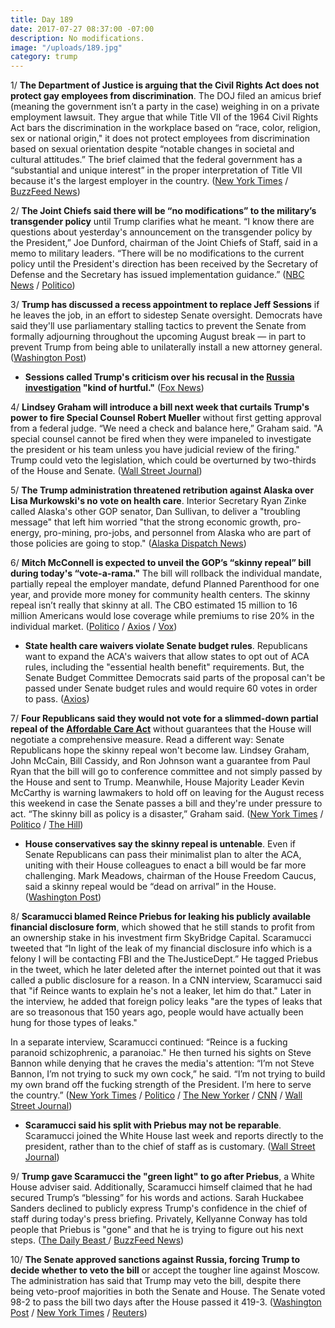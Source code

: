 ```yaml
---
title: Day 189
date: 2017-07-27 08:37:00 -07:00
description: No modifications.
image: "/uploads/189.jpg"
category: trump
---
```


1/ **The Department of Justice is arguing that the Civil Rights Act does not protect gay employees from discrimination**. The DOJ filed an amicus brief (meaning the government isn’t a party in the case) weighing in on a private employment lawsuit. They argue that while Title VII of the 1964 Civil Rights Act bars the discrimination in the workplace based on “race, color, religion, sex or national origin," it does not protect employees from discrimination based on sexual orientation despite “notable changes in societal and cultural attitudes.” The brief claimed that the federal government has a “substantial and unique interest” in the proper interpretation of Title VII because it's the largest employer in the country. ([New York Times](https://www.nytimes.com/2017/07/27/nyregion/justice-department-gays-workplace.html) / [BuzzFeed News](https://www.buzzfeed.com/dominicholden/the-justice-department-just-argued-against-gay-rights-in-a))

2/ **The Joint Chiefs said there will be “no modifications” to the military’s transgender policy** until Trump clarifies what he meant. “I know there are questions about yesterday's announcement on the transgender policy by the President,” Joe Dunford, chairman of the Joint Chiefs of Staff, said in a memo to military leaders. “There will be no modifications to the current policy until the President's direction has been received by the Secretary of Defense and the Secretary has issued implementation guidance.” ([NBC News](http://www.nbcnews.com/politics/national-security/joint-chiefs-no-transgender-policy-changes-until-trump-clarifies-tweets-n787076) / [Politico](http://www.politico.com/story/2017/07/27/trump-transgender-military-ban-no-modification-241029))

3/ **Trump has discussed a recess appointment to replace Jeff Sessions** if he leaves the job, in an effort to sidestep Senate oversight. Democrats have said they'll use parliamentary stalling tactics to prevent the Senate from formally adjourning throughout the upcoming August break — in part to prevent Trump from being able to unilaterally install a new attorney general. ([Washington Post](https://www.washingtonpost.com/politics/trump-talks-privately-about-the-idea-of-a-recess-appointment-to-replace-sessions/2017/07/26/2a347d32-723c-11e7-9eac-d56bd5568db8_story.html))

* **Sessions called Trump's criticism over his recusal in the <a href="{{ site.baseurl }}/trump-russia-investigation/">Russia investigation</a> "kind of hurtful."** ([Fox News](http://www.foxnews.com/politics/2017/07/27/sessions-calls-trump-criticism-over-russia-recusal-kind-hurtful-in-tucker-carlson-tonight-interview.html))

4/ **Lindsey Graham will introduce a bill next week that curtails Trump's power to fire Special Counsel Robert Mueller** without first getting approval from a federal judge. “We need a check and balance here,” Graham said. "A special counsel cannot be fired when they were impaneled to investigate the president or his team unless you have judicial review of the firing." Trump could veto the legislation, which could be overturned by two-thirds of the House and Senate. ([Wall Street Journal](https://www.wsj.com/articles/top-republican-says-hes-writing-bill-to-protect-special-counsel-probe-1501174871))

5/ **The Trump administration threatened retribution against Alaska over Lisa Murkowski's no vote on health care**. Interior Secretary Ryan Zinke called Alaska's other GOP senator, Dan Sullivan, to deliver a "troubling message" that left him worried "that the strong economic growth, pro-energy, pro-mining, pro-jobs, and personnel from Alaska who are part of those policies are going to stop." ([Alaska Dispatch News](https://www.adn.com/politics/2017/07/26/trump-administration-signals-that-murkowskis-health-care-vote-could-have-energy-repercussions-for-alaska/))

6/ **Mitch McConnell is expected to unveil the GOP’s “skinny repeal” bill during today's “vote-a-rama."** The bill will rollback the individual mandate, partially repeal the employer mandate, defund Planned Parenthood for one year, and provide more money for community health centers. The skinny repeal isn’t really that skinny at all. The CBO estimated 15 million to 16 million Americans would lose coverage while premiums to rise 20% in the individual market. ([Politico](http://www.politico.com/story/2017/07/27/obamacare-repeal-republicans-status-241025) / [Axios](https://www.axios.com/heres-whats-in-skinny-repeal-2466204086.html) / [Vox](https://www.vox.com/policy-and-politics/2017/7/27/16050210/health-care-skinny-repeal-consequences))

* **State health care waivers violate Senate budget rules**. Republicans want to expand the ACA's waivers that allow states to opt out of ACA rules, including the "essential health benefit" requirements. But, the Senate Budget Committee Democrats said parts of the proposal can't be passed under Senate budget rules and would require 60 votes in order to pass. ([Axios](https://www.axios.com/state-health-care-waivers-violate-senate-budget-rules-2466235548.html))

7/ **Four Republicans said they would not vote for a slimmed-down partial repeal of the <a href="{{ site.url }}{{ site.baseurl }}/trump-health-care/">Affordable Care Act</a>** without guarantees that the House will negotiate a comprehensive measure. Read a different way: Senate Republicans hope the skinny repeal won't become law. Lindsey Graham, John McCain, Bill Cassidy, and Ron Johnson want a guarantee from Paul Ryan that the bill will go to conference committee and not simply passed by the House and sent to Trump. Meanwhile, House Majority Leader Kevin McCarthy is warning lawmakers to hold off on leaving for the August recess this weekend in case the Senate passes a bill and they're under pressure to act. “The skinny bill as policy is a disaster,” Graham said. ([New York Times](https://www.nytimes.com/2017/07/27/us/politics/senate-health-care-vote.html) / [Politico](http://www.politico.com/story/2017/07/27/obamacare-repeal-republicans-status-241025) / [The Hill](http://thehill.com/homenews/house/344183-house-members-warned-august-recess-could-be-delayed))

* **House conservatives say the skinny repeal is untenable**. Even if Senate Republicans can pass their minimalist plan to alter the ACA, uniting with their House colleagues to enact a bill would be far more challenging. Mark Meadows, chairman of the House Freedom Caucus, said a skinny repeal would be “dead on arrival” in the House. ([Washington Post](https://www.washingtonpost.com/powerpost/senate-gop-leaders-work-to-round-up-votes-for-modest-health-care-overhaul/2017/07/27/ac08fc40-72b7-11e7-8839-ec48ec4cae25_story.html))

8/ **Scaramucci blamed Reince Priebus for leaking his publicly available financial disclosure form**, which showed that he still stands to profit from an ownership stake in his investment firm SkyBridge Capital. Scaramucci tweeted that “In light of the leak of my financial disclosure info which is a felony I will be contacting FBI and the TheJusticeDept.” He tagged Priebus in the tweet, which he later deleted after the internet pointed out that it was called a public disclosure for a reason. In a CNN interview, Scaramucci said that "if Reince wants to explain he's not a leaker, let him do that." Later in the interview, he added that foreign policy leaks "are the types of leaks that are so treasonous that 150 years ago, people would have actually been hung for those types of leaks." 

In a separate interview, Scaramucci continued: “Reince is a fucking paranoid schizophrenic, a paranoiac." He then turned his sights on Steve Bannon while denying that he craves the media's attention: “I’m not Steve Bannon, I’m not trying to suck my own cock,” he said. “I’m not trying to build my own brand off the fucking strength of the President. I’m here to serve the country.” ([New York Times](https://www.nytimes.com/2017/07/27/us/politics/scaramucci-leaks-priebus-white-house-justice.html) / [Politico](http://www.politico.com/story/2017/07/26/scaramucci-trump-skybridge-profits-241006) / [The New Yorker](http://www.newyorker.com/news/ryan-lizza/anthony-scaramucci-called-me-to-unload-about-white-house-leakers-reince-priebus-and-steve-bannon) / [CNN](http://www.cnn.com/2017/07/27/politics/anthony-scaramucci-reince-priebus/) / [Wall Street Journal](https://www.wsj.com/articles/senate-takes-on-marathon-of-votes-in-health-bill-debate-1501176873))

* **Scaramucci said his split with Priebus may not be reparable**. Scaramucci joined the White House last week and reports directly to the president, rather than to the chief of staff as is customary. ([Wall Street Journal](https://www.wsj.com/article_email/scaramucci-says-split-with-priebus-may-not-bereparable-1501172308-lMyQjAxMTA3NTIwNzcyMDc3Wj/))

9/ **Trump gave Scaramucci the "green light" to go after Priebus**, a White House adviser said. Additionally, Scaramucci himself claimed that he had secured Trump’s “blessing” for his words and actions. Sarah Huckabee Sanders declined to publicly express Trump's confidence in the chief of staff during today's press briefing. Privately, Kellyanne Conway has told people that Priebus is "gone" and that he is trying to figure out his next steps. ([The Daily Beast ](http://www.thedailybeast.com/with-trumps-green-light-scaramucci-declares-total-war-on-reince-priebus)/ [BuzzFeed News](https://www.buzzfeed.com/adriancarrasquillo/trump-allies-think-reince-priebus-days-are-numbered))

10/ **The Senate approved sanctions against Russia, forcing Trump to decide whether to veto the bill** or accept the tougher line against Moscow. The administration has said that Trump may veto the bill, despite there being veto-proof majorities in both the Senate and House. The Senate voted 98-2 to pass the bill two days after the House passed it 419-3. ([Washington Post](https://www.washingtonpost.com/powerpost/trump-may-veto-russia-sanctions-bill-that-seeks-to-restrain-his-power/2017/07/27/0e9f5e8c-72ca-11e7-8f39-eeb7d3a2d304_story.html) / [New York Times](https://www.nytimes.com/2017/07/27/us/politics/senate-russia-sanctions-trump.html) / [Reuters](https://www.reuters.com/article/us-usa-trump-russia-sanctions-idUSKBN1AC1U8))